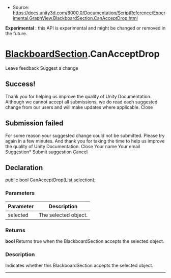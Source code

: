 * Source: https://docs.unity3d.com/6000.0/Documentation/ScriptReference/Experimental.GraphView.BlackboardSection.CanAcceptDrop.html

**Experimental** : this API is experimental and might be changed or removed in the future.
#  [BlackboardSection](https://docs.unity3d.com/6000.0/Documentation/ScriptReference/Experimental.GraphView.BlackboardSection.html).CanAcceptDrop
Leave feedback
Suggest a change
## Success!
Thank you for helping us improve the quality of Unity Documentation. Although we cannot accept all submissions, we do read each suggested change from our users and will make updates where applicable.
Close
## Submission failed
For some reason your suggested change could not be submitted. Please <a>try again</a> in a few minutes. And thank you for taking the time to help us improve the quality of Unity Documentation.
Close
Your name Your email Suggestion* Submit suggestion
Cancel
## Declaration
public bool CanAcceptDrop(List<ISelectable> selection); 
### Parameters
Parameter | Description  
---|---  
selected | The selected object.  
### Returns
**bool** Returns true when the BlackboardSection accepts the selected object. 
### Description
Indicates whether this BlackboardSection accepts the selected object.
* * *
